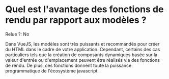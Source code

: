 # Quel est l'avantage des fonctions de rendu par rapport aux modèles ?

Relue ?: No

Dans VueJS, les modèles sont très puissants et recommandés pour créer du HTML dans le cadre de votre application.  Cependant, certains des cas particuliers tels que la création de composants dynamiques basée sur la valeur d'entrée ou 
d'emplacement peuvent être réalisés via des fonctions de rendu.  De 
plus, ces fonctions donnent toute la puissance programmatique de 
l'écosystème javascript.